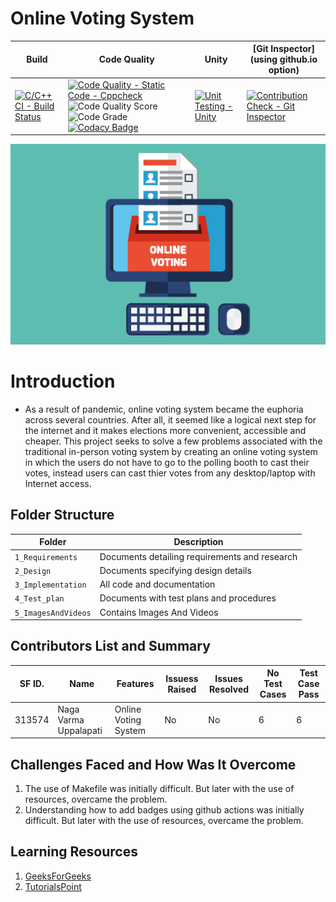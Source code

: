 # Online Voting System

Build | Code Quality | Unity | [Git Inspector](using github.io option)
------|----------|-------|--------------
[![C/C++ CI - Build Status](https://github.com/NagaVarmaUppalapati/STEPin-Mini-Project/actions/workflows/c-cpp.yml/badge.svg)](https://github.com/NagaVarmaUppalapati/STEPin-Mini-Project/actions/workflows/c-cpp.yml) | [![Code Quality - Static Code - Cppcheck](https://github.com/NagaVarmaUppalapati/STEPin-Mini-Project/actions/workflows/cppcheck.yml/badge.svg)](https://github.com/NagaVarmaUppalapati/STEPin-Mini-Project/actions/workflows/cppcheck.yml) ![Code Quality Score](https://www.code-inspector.com/project/25229/score/svg) ![Code Grade](https://www.code-inspector.com/project/25229/status/svg) [![Codacy Badge](https://app.codacy.com/project/badge/Grade/d09a959fee56477fb3af5c56dbc3514c)](https://www.codacy.com/gh/NagaVarmaUppalapati/STEPin-Mini-Project/dashboard?utm_source=github.com&amp;utm_medium=referral&amp;utm_content=NagaVarmaUppalapati/STEPin-Mini-Project&amp;utm_campaign=Badge_Grade) | [![Unit Testing - Unity](https://github.com/NagaVarmaUppalapati/STEPin-Mini-Project/actions/workflows/unity.yml/badge.svg)](https://github.com/NagaVarmaUppalapati/STEPin-Mini-Project/actions/workflows/unity.yml)| [![Contribution Check - Git Inspector](https://github.com/NagaVarmaUppalapati/STEPin-Mini-Project/actions/workflows/gitinspector.yml/badge.svg)](https://github.com/NagaVarmaUppalapati/STEPin-Mini-Project/actions/workflows/gitinspector.yml)

![OnlineVotingSystem](https://github.com/NagaVarmaUppalapati/STEPin-Mini-Project/blob/main/5_ImagesAndVideos/OnlineVotingSystem.png)

# Introduction
- As a result of pandemic, online voting system became the euphoria across several countries. After all, it seemed like a logical next step for the internet and it makes elections more convenient, accessible and cheaper. This project seeks to solve a few problems associated with the traditional in-person voting system by creating an online voting system in which the users do not have to go to the polling booth to cast their votes, instead users can cast thier votes from any desktop/laptop with Internet access.

## Folder Structure
Folder             | Description
-------------------| -----------------------------------------
`1_Requirements`   | Documents detailing requirements and research
`2_Design`         | Documents specifying design details
`3_Implementation` | All code and documentation
`4_Test_plan`      | Documents with test plans and procedures
`5_ImagesAndVideos`   | Contains Images And Videos

## Contributors List and Summary

SF ID. |  Name   |    Features    | Issuess Raised |Issues Resolved|No Test Cases|Test Case Pass
-------|---------|----------------|----------------|---------------|-------------|--------------
313574 | Naga Varma Uppalapati  | Online Voting System    | No     | No   |6   |6         

## Challenges Faced and How Was It Overcome

1. The use of Makefile was initially difficult. But later with the use of resources, overcame the problem.
2. Understanding how to add badges using github actions was initially difficult. But later with the use of resources, overcame the problem.

## Learning Resources
1. [GeeksForGeeks](https://www.geeksforgeeks.org/c-programming-language/)
2. [TutorialsPoint](https://www.tutorialspoint.com/cprogramming/index.htm)

